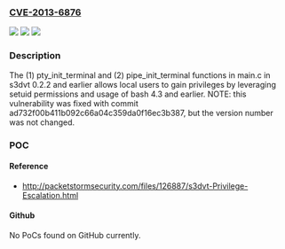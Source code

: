 ### [CVE-2013-6876](https://cve.mitre.org/cgi-bin/cvename.cgi?name=CVE-2013-6876)
![](https://img.shields.io/static/v1?label=Product&message=n%2Fa&color=blue)
![](https://img.shields.io/static/v1?label=Version&message=n%2Fa&color=blue)
![](https://img.shields.io/static/v1?label=Vulnerability&message=n%2Fa&color=brighgreen)

### Description

The (1) pty_init_terminal and (2) pipe_init_terminal functions in main.c in s3dvt 0.2.2 and earlier allows local users to gain privileges by leveraging setuid permissions and usage of bash 4.3 and earlier.  NOTE: this vulnerability was fixed with commit ad732f00b411b092c66a04c359da0f16ec3b387, but the version number was not changed.

### POC

#### Reference
- http://packetstormsecurity.com/files/126887/s3dvt-Privilege-Escalation.html

#### Github
No PoCs found on GitHub currently.

